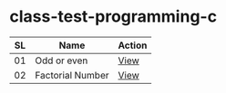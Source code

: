 # class-test-programming-c

| SL | Name             | Action                |
|----|------------------|-----------------------|
| 01 | Odd or even      | [View](even_or_odd.c) |
| 02 | Factorial Number | [View](factorial_number.c) |
